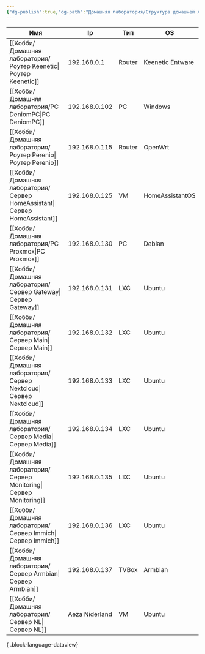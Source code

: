 ```yaml
---
{"dg-publish":true,"dg-path":"Домашняя лаборатория/Структура домашней лаборатории.md","permalink":"/domashnyaya-laboratoriya/struktura-domashnej-laboratorii/","updated":"2025-05-14T01:59:40+03:00"}
---
```



| Имя                                                                          | Ip             | Тип    | OS               |
| ---------------------------------------------------------------------------- | -------------- | ------ | ---------------- |
| [[Хобби/Домашняя лаборатория/Роутер Keenetic\|Роутер Keenetic]]           | 192.168.0.1    | Router | Keenetic Entware |
| [[Хобби/Домашняя лаборатория/PC DeniomPC\|PC DeniomPC]]                   | 192.168.0.102  | PC     | Windows          |
| [[Хобби/Домашняя лаборатория/Роутер Perenio\|Роутер Perenio]]             | 192.168.0.115  | Router | OpenWrt          |
| [[Хобби/Домашняя лаборатория/Сервер HomeAssistant\|Сервер HomeAssistant]] | 192.168.0.125  | VM     | HomeAssistantOS  |
| [[Хобби/Домашняя лаборатория/PC Proxmox\|PC Proxmox]]                     | 192.168.0.130  | PC     | Debian           |
| [[Хобби/Домашняя лаборатория/Сервер Gateway\|Сервер Gateway]]             | 192.168.0.131  | LXC    | Ubuntu           |
| [[Хобби/Домашняя лаборатория/Сервер Main\|Сервер Main]]                   | 192.168.0.132  | LXC    | Ubuntu           |
| [[Хобби/Домашняя лаборатория/Сервер Nextcloud\|Сервер Nextcloud]]         | 192.168.0.133  | LXC    | Ubuntu           |
| [[Хобби/Домашняя лаборатория/Сервер Media\|Сервер Media]]                 | 192.168.0.134  | LXC    | Ubuntu           |
| [[Хобби/Домашняя лаборатория/Сервер Monitoring\|Сервер Monitoring]]       | 192.168.0.135  | LXC    | Ubuntu           |
| [[Хобби/Домашняя лаборатория/Сервер Immich\|Сервер Immich]]               | 192.168.0.136  | LXC    | Ubuntu           |
| [[Хобби/Домашняя лаборатория/Сервер Armbian\|Сервер Armbian]]             | 192.168.0.137  | TVBox  | Armbian          |
| [[Хобби/Домашняя лаборатория/Сервер NL\|Сервер NL]]                       | Aeza Niderland | VM     | Ubuntu           |

{ .block-language-dataview}

